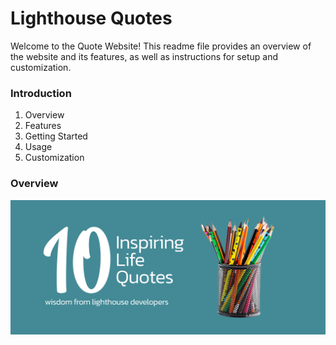# Lighthouse Quotes
Welcome to the Quote Website! This readme file provides an overview of the website and its features, as well as instructions for setup and customization.
### Introduction
1. Overview
2. Features
3. Getting Started
4. Usage
5. Customization
### Overview
![Alt Text](rimages/qqq.png)
